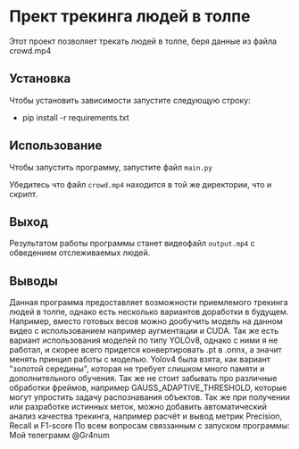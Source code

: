 # Прект трекинга людей в толпе

Этот проект позволяет трекать людей в толпе, беря данные из файла crowd.mp4

## Установка

Чтобы установить зависимости запустите следующую строку:

* pip install -r requirements.txt

## Использование

Чтобы запустить программу, запустите файл `main.py`

Убедитесь что файл `crowd.mp4` находится в той же директории, что и скрипт.

## Выход

Результатом работы программы станет видеофайл `output.mp4` с обведением отслеживаемых людей.

## Выводы

Данная программа предоставляет возможности приемлемого трекинга людей в толпе, 
однако есть несколько вариантов доработки в будущем. Например, вместо готовых весов можно дообучить 
модель на данном видео с использованием например аугментации и CUDA. Так же есть вариант использования моделей по типу YOLOv8,
однако с ними я не работал, и скорее всего придется конвертировать .pt в .onnx, а значит менять принцип работы с моделью.
Yolov4 была взята, как вариант "золотой середины", которая не требует слишком много памяти и дополнительного обучения.
Так же не стоит забывать про различные обработки фреймов, например GAUSS_ADAPTIVE_THRESHOLD, 
которые могут упростить задачу распознавания объектов.
Так же при получении или разработке истинных меток, можно добавить автоматический анализ качества трекинга,
например расчёт и вывод метрик Precision, Recall и F1-score
По всем вопросам связзанным с запуском программы: Мой телеграмм @Gr4num
